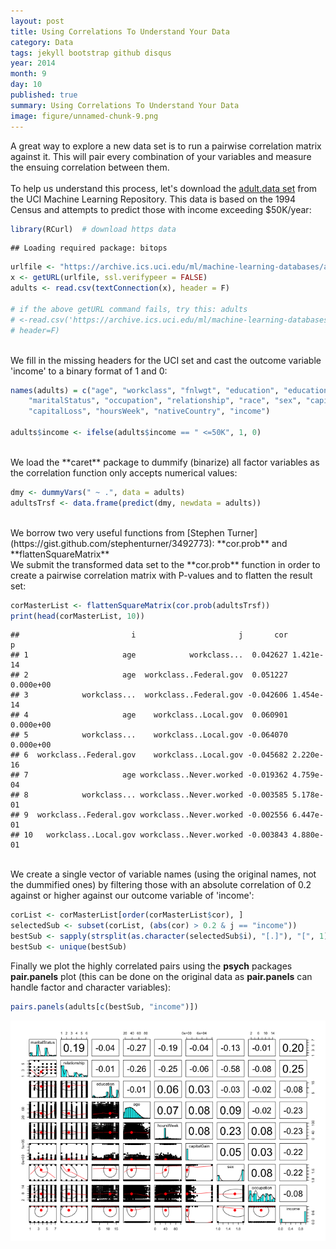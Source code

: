 ```yaml
---
layout: post
title: Using Correlations To Understand Your Data
category: Data
tags: jekyll bootstrap github disqus
year: 2014
month: 9
day: 10
published: true
summary: Using Correlations To Understand Your Data
image: figure/unnamed-chunk-9.png
---
```


A great way to explore a new data set is to run a pairwise correlation matrix against it. This will pair every combination of your variables and measure the ensuing correlation between them.
<BR><BR>
To help us understand this process, let's download the [adult.data set](https://archive.ics.uci.edu/ml/datasets/Adult) from the UCI Machine Learning Repository. This data is based on the 1994 Census and attempts to predict those with income exceeding $50K/year:

```r
library(RCurl)  # download https data
```

```
## Loading required package: bitops
```

```r
urlfile <- "https://archive.ics.uci.edu/ml/machine-learning-databases/adult/adult.data"
x <- getURL(urlfile, ssl.verifypeer = FALSE)
adults <- read.csv(textConnection(x), header = F)

# if the above getURL command fails, try this: adults
# <-read.csv('https://archive.ics.uci.edu/ml/machine-learning-databases/adult/adult.data',
# header=F)
```

<BR>
We fill in the missing headers for the UCI set and cast the outcome variable 'income' to a binary format of 1 and 0:

```r
names(adults) = c("age", "workclass", "fnlwgt", "education", "educationNum", 
    "maritalStatus", "occupation", "relationship", "race", "sex", "capitalGain", 
    "capitalLoss", "hoursWeek", "nativeCountry", "income")

adults$income <- ifelse(adults$income == " <=50K", 1, 0)
```

<BR>
We load the **caret** package to dummify (binarize) all factor variables as the correlation function only accepts numerical values:



```r
dmy <- dummyVars(" ~ .", data = adults)
adultsTrsf <- data.frame(predict(dmy, newdata = adults))
```

<BR>
We borrow two very useful functions from [Stephen Turner] (https://gist.github.com/stephenturner/3492773): **cor.prob** and **flattenSquareMatrix**


<BR>
We submit the transformed data set to the **cor.prob** function in order to create a pairwise correlation matrix with P-values and to flatten the result set:

```r
corMasterList <- flattenSquareMatrix(cor.prob(adultsTrsf))
print(head(corMasterList, 10))
```

```
##                         i                       j       cor         p
## 1                     age            workclass...  0.042627 1.421e-14
## 2                     age  workclass..Federal.gov  0.051227 0.000e+00
## 3            workclass...  workclass..Federal.gov -0.042606 1.454e-14
## 4                     age    workclass..Local.gov  0.060901 0.000e+00
## 5            workclass...    workclass..Local.gov -0.064070 0.000e+00
## 6  workclass..Federal.gov    workclass..Local.gov -0.045682 2.220e-16
## 7                     age workclass..Never.worked -0.019362 4.759e-04
## 8            workclass... workclass..Never.worked -0.003585 5.178e-01
## 9  workclass..Federal.gov workclass..Never.worked -0.002556 6.447e-01
## 10   workclass..Local.gov workclass..Never.worked -0.003843 4.880e-01
```

<BR>
We create a single vector of variable names (using the original names, not the dummified ones) by filtering those with an absolute correlation of 0.2 against or higher against our outcome variable of 'income':

```r
corList <- corMasterList[order(corMasterList$cor), ]
selectedSub <- subset(corList, (abs(cor) > 0.2 & j == "income"))
bestSub <- sapply(strsplit(as.character(selectedSub$i), "[.]"), "[", 1)
bestSub <- unique(bestSub)
```

Finally we plot the highly correlated pairs using the **psych** packages **pair.panels** plot (this can be done on the original data as **pair.panels** can handle factor and character variables):
<BR>




```r
pairs.panels(adults[c(bestSub, "income")])
```

![plot of chunk unnamed-chunk-9](figure/unnamed-chunk-9.png) 

